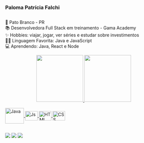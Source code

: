 ### Paloma Patrícia Falchi
##
📍 Pato Branco - PR
<br>
📚 Desenvolvedora Full Stack em treinamento - Gama Academy
<br>
✨ Hobbies: viajar, jogar, ver séries e estudar sobre investimentos
<br>
👩‍💻 Linguagem Favorita: Java e JavaScript
<br>
💻 Aprendendo: Java, React e Node
<br>

<div align="center">
  <a href="https://github.com/palomapfalchi">
  <img height="150em" src="https://github-readme-stats.vercel.app/api?username=palomapfalchi&show_icons=true&theme=github_dark&include_all_commits=true&count_private=true"/>
  <img height="150em" src="https://github-readme-stats.vercel.app/api/top-langs/?username=palomapfalchi&layout=compact&langs_count=7&theme=github_dark"/>
</div>
  
  <div style="display: inline_block"><br>
  <img align="center" alt="Java" height="50" width="60" src="https://cdn.jsdelivr.net/gh/devicons/devicon/icons/java/java-original-wordmark.svg">
  <img align="center" alt="Js" height="30" width="40" src="https://cdn.jsdelivr.net/gh/devicons/devicon/icons/javascript/javascript-plain.svg">
  <img align="center" alt="HTML" height="30" width="40" src="https://cdn.jsdelivr.net/gh/devicons/devicon/icons/html5/html5-plain.svg">
  <img align="center" alt="CSS" height="30" width="40" src="https://cdn.jsdelivr.net/gh/devicons/devicon/icons/css3/css3-plain.svg">

</div>
  
  ##
  
  <div> 
   
  <a href = "mailto:palomapfalchi@gmail.com"><img src="https://img.shields.io/badge/-Gmail-%23333?style=for-the-badge&logo=gmail&logoColor=white" target="_blank"></a>
  <a href="https://www.linkedin.com/in/palomafalchi" target="_blank"><img src="https://img.shields.io/badge/-LinkedIn-%230077B5?style=for-the-badge&logo=linkedin&logoColor=white" target="_blank"></a> 
  <a href="https://instagram.com/palomapfalchi" target="_blank"><img src="https://img.shields.io/badge/-Instagram-%23E4405F?style=for-the-badge&logo=instagram&logoColor=white" target="_blank"></a>
